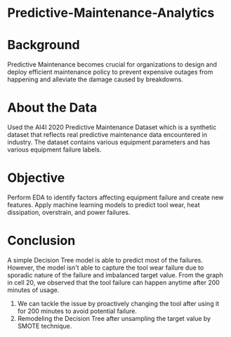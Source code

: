 # Predictive-Maintenance-Analytics

# Background
Predictive Maintenance becomes crucial for organizations to design and deploy efficient maintenance policy to prevent expensive outages from happening and alleviate the damage caused by breakdowns. 

# About the Data
Used the AI4I 2020 Predictive Maintenance Dataset which is a synthetic dataset that reflects real predictive maintenance data encountered in industry. 
The dataset contains various equipment parameters and has various equipment failure labels. 

# Objective
Perform EDA to identify factors affecting equipment failure and create new features. Apply machine learning models to predict tool wear, heat dissipation, overstrain, and power failures.

# Conclusion
A simple Decision Tree model is able to predict most of the failures. However, the model isn't able to capture the tool wear failure due to sporadic nature of the failure and imbalanced target value. From the graph in cell 20, we observed that the tool failure can happen anytime after 200 minutes of usage.
1) We can tackle the issue by proactively changing the tool after using it for 200 minutes to avoid potential failure.
2) Remodeling the Decision Tree after unsampling the target value by SMOTE technique.
